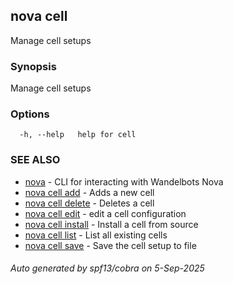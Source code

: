 ## nova cell

Manage cell setups

### Synopsis

Manage cell setups

### Options

```
  -h, --help   help for cell
```

### SEE ALSO

* [nova](nova.md)	 - CLI for interacting with Wandelbots Nova
* [nova cell add](nova_cell_add.md)	 - Adds a new cell
* [nova cell delete](nova_cell_delete.md)	 - Deletes a cell
* [nova cell edit](nova_cell_edit.md)	 - edit a cell configuration
* [nova cell install](nova_cell_install.md)	 - Install a cell from source
* [nova cell list](nova_cell_list.md)	 - List all existing cells
* [nova cell save](nova_cell_save.md)	 - Save the cell setup to file

###### Auto generated by spf13/cobra on 5-Sep-2025
